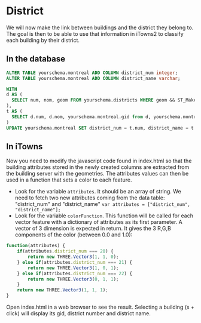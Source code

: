 # District

We will now make the link between buildings and the district they belong to.
The goal is then to be able to use that information in iTowns2 to classify each building by their district.

In the database
---------------

```sql
ALTER TABLE yourschema.montreal ADD COLUMN district_num integer;
ALTER TABLE yourschema.montreal ADD COLUMN district_name varchar;

WITH
d AS (
  SELECT num, nom, geom FROM yourschema.districts WHERE geom && ST_MakeEnvelope(298250, 5039250, 302750, 5043750)
),
t AS (
  SELECT d.num, d.nom, yourschema.montreal.gid from d, yourschema.montreal WHERE ST_Force3D(d.geom) && ST_CENTROID(Box2D(yourschema.montreal.geom))
)
UPDATE yourschema.montreal SET district_num = t.num, district_name = t.nom FROM t WHERE yourschema.montreal.gid = t.gid;
```

In iTowns
---------

Now you need to modify the javascript code found in index.html so that the building attributes stored in the newly created columns are extracted from the building server with the geometries. The attributes values can then be used in a function that sets a color to each feature.

* Look for the variable `attributes`. It should be an array of string. We need to fetch two new attributes coming from the data table: "district_num" and "district_name" `var attributes = ["district_num", "district_name"];`
* Look for the variable `colorFunction`. This function will be called for each vector feature with a dictionary of attributes as its first parameter. A vector of 3 dimension is expected in return. It gives the 3 R,G,B components of the color (between 0.0 and 1.0):

```Javascript
function(attributes) {
    if(attributes.district_num === 20) {
        return new THREE.Vector3(1, 1, 0);
    } else if(attributes.district_num === 21) {
        return new THREE.Vector3(1, 0, 1);
    } else if(attributes.district_num === 22) {
        return new THREE.Vector3(0, 1, 1);
    }
    return new THREE.Vector3(1, 1, 1);
}
```

Open index.html in a web browser to see the result. Selecting a building (s + click) will display its gid, district number and district name.
